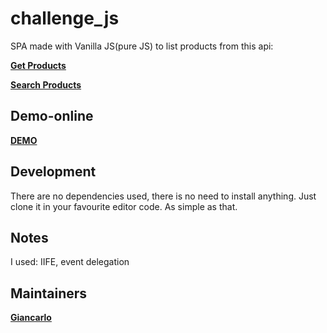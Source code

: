 # challenge_js
SPA made with Vanilla JS(pure JS) to list products from this api: 

**[Get Products](https://bsale-challenge2022.herokuapp.com/api/products)**

**[Search Products](https://bsale-challenge2022.herokuapp.com/api/products/search/?q=ma)**
 
## Demo-online

**[DEMO](https://hopeful-johnson-e5e83f.netlify.app/)**
## Development
There are no dependencies used, there is no need to install anything. Just clone it in your favourite editor code. As simple as that.
## Notes
I used: IIFE, event delegation

## Maintainers
 **[Giancarlo](https://github.com/jewelazo)**
